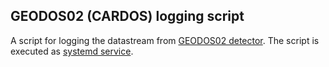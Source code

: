 ## GEODOS02 (CARDOS) logging script 

A script for logging the datastream from [GEODOS02 detector](https://docs.dos.ust.cz/geodos). The script is executed as [systemd service](https://github.com/ODZ-UJF-AV-CR/CRREAT_cars/tree/master/systemd).
